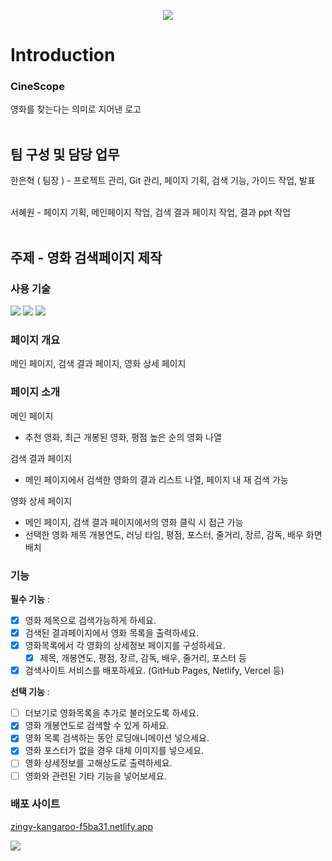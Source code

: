 <p align=center>
    <img src="https://capsule-render.vercel.app/api?type=waving&color=1572B6&height=270&section=header&text=CineScope&fontSize=70&animation=fadeIn&fontAlignY=35&desc=EST Project2 - Team4&descAlignY=55&descAlign=62"/>
</p>

# Introduction

### CineScope
영화를 찾는다는 의미로 지어낸 로고
<br/><br/>

## 팀 구성 및 담당 업무

한은혁 ( 팀장 ) - 프로젝트 관리, Git 관리, 페이지 기획, 검색 기능, 가이드 작업, 발표
<br/><br/>

서혜원 - 페이지 기획, 메인페이지 작업, 검색 결과 페이지 작업, 결과 ppt 작업
<br/><br/>


## 주제 - 영화 검색페이지 제작

### 사용 기술
<img src="https://img.shields.io/badge/HTML5-E34F26?style=for-the-badge&logo=html5&logoColor=white" /> 
<img src="https://img.shields.io/badge/Tailwind_CSS-38B2AC?style=for-the-badge&logo=tailwind-css&logoColor=white" />
<img src="https://img.shields.io/badge/JavaScript-F7DF1E?style=for-the-badge&logo=JavaScript&logoColor=white" />

### 페이지 개요
메인 페이지, 검색 결과 페이지, 영화 상세 페이지

### 페이지 소개
메인 페이지
- 추천 영화, 최근 개봉된 영화, 평점 높은 순의 영화 나열

검색 결과 페이지
- 메인 페이지에서 검색한 영화의 결과 리스트 나열, 페이지 내 재 검색 가능

영화 상세 페이지
- 메인 페이지, 검색 결과 페이지에서의 영화 클릭 시 접근 가능
- 선택한 영화 제목 개봉연도, 러닝 타임, 평점, 포스터, 줄거리, 장르, 감독, 배우 화면 배치

### 기능
**필수 기능** :

- [x]  영화 제목으로 검색가능하게 하세요.
- [x]  검색된 결과페이지에서 영화 목록을 출력하세요.
- [x]  영화목록에서 각 영화의 상세정보 페이지를 구성하세요.
    - [x]  제목, 개봉연도, 평점, 장르, 감독, 배우, 줄거리, 포스터 등
- [x]  검색사이트 서비스를 배포하세요. (GitHub Pages, Netlify, Vercel 등)

**선택 기능** :

- [ ]  더보기로 영화목록을 추가로 불러오도록 하세요.
- [x]  영화 개봉연도로 검색할 수 있게 하세요.
- [x]  영화 목록 검색하는 동안 로딩애니메이션 넣으세요.
- [x]  영화 포스터가 없을 경우 대체 이미지를 넣으세요.
- [ ]  영화 상세정보를 고해상도로 출력하세요.
- [ ]  영화와 관련된 기타 기능을 넣어보세요.

### 배포 사이트
[zingy-kangaroo-f5ba31.netlify.app](zingy-kangaroo-f5ba31.netlify.app)

<img src="https://capsule-render.vercel.app/api?type=waving&color=1572B6&height=150&section=footer" />
